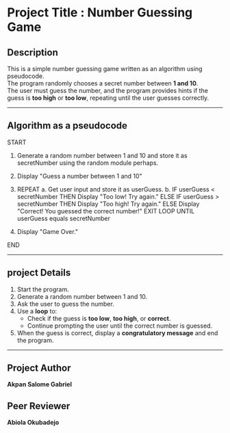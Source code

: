 # **Project Title** :  Number Guessing Game

##  **Description**
This is a simple number guessing game written as an algorithm using pseudocode.  
The program randomly chooses a secret number between **1 and 10**.  
The user must guess the number, and the program provides hints if the guess is **too high** or **too low**, repeating until the user guesses correctly.

---

## **Algorithm as a pseudocode**

START

1. Generate a random number between 1 and 10 and store it as secretNumber using the random module perhaps.

2. Display "Guess a number between 1 and 10"

3. REPEAT
      a. Get user input and store it as userGuess.
      b. IF userGuess < secretNumber THEN
             Display "Too low! Try again."
         ELSE IF userGuess > secretNumber THEN
             Display "Too high! Try again."
         ELSE
             Display "Correct! You guessed the correct number!"
             EXIT LOOP
   UNTIL userGuess equals secretNumber

4. Display "Game Over."

END

---

##  **project Details**
1. Start the program.
2. Generate a random number between 1 and 10.
3. Ask the user to guess the number.
4. Use a **loop** to:
   - Check if the guess is **too low**, **too high**, or **correct**.
   - Continue prompting the user until the correct number is guessed.
5. When the guess is correct, display a **congratulatory message** and end the program.

---
## Project Author
**Akpan Salome Gabriel**

## Peer Reviewer
**Abiola Okubadejo**




